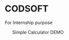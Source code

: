 # CODSOFT
For Internship purpose <br>
<ol>
Simple Calculator <a herf="https://vishalrajbhardwaj.github.io/CODSOFT/"> DEMO </a>
</ol>
